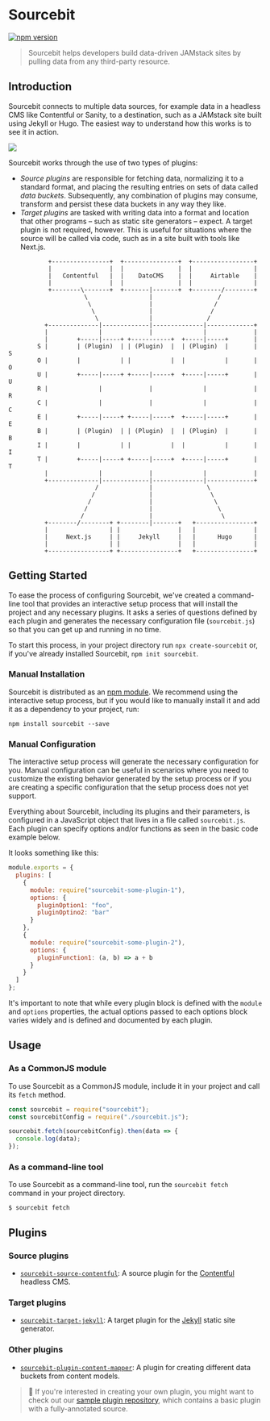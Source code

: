 # Sourcebit

[![npm version](https://badge.fury.io/js/sourcebit.svg)](https://badge.fury.io/js/sourcebit)

> Sourcebit helps developers build data-driven JAMstack sites by pulling data from any third-party resource.

## Introduction

Sourcebit connects to multiple data sources, for example data in a headless CMS like Contentful or Sanity, to a destination, such as a JAMstack site built using Jekyll or Hugo. The easiest way to understand how this works is to see it in action.

[![](https://img.youtube.com/vi/BrZbWMXB4TQ/0.jpg)](https://www.youtube.com/watch?v=BrZbWMXB4TQ)

Sourcebit works through the use of two types of plugins:

* _Source plugins_ are responsible for fetching data, normalizing it to a standard format, and placing the resulting entries on sets of data called _data buckets_. Subsequently, any combination of plugins may consume, transform and persist these data buckets in any way they like.
* _Target plugins_ are tasked with writing data into a format and location that other programs – such as static site generators – expect. A target plugin is not required, however. This is useful for situations where the source will be called via code, such as in a site built with tools like Next.js.

```
           +----------------+  +---------------+  +-----------------+
           |                |  |               |  |                 |
           |   Contentful   |  |    DatoCMS    |  |     Airtable    |
           |                |  |               |  |                 |
           +--------\-------+  +-------|-------+  +--------/--------+
                     \                 |                  /
                      \                |                 /
                       \               |                /
                        \              |               /
          +--------------|-------------|--------------|-------------+
          |              |             |              |             |
          |        +-----|-----+ +-----------+  +-----|-----+       |
        S |        | (Plugin)  | | (Plugin)  |  | (Plugin)  |       | S
        O |        |           | |           |  |           |       | O
        U |        +-----|-----+ +-----|-----+  +-----|-----+       | U
        R |              |             |              |             | R
        C |              |             |              |             | C
        E |        +-----|-----+ +-----|-----+  +-----|-----+       | E
        B |        | (Plugin)  | | (Plugin)  |  | (Plugin)  |       | B
        I |        |           | |           |  |           |       | I
        T |        +-----|-----+ +-----|-----+  +-----|-----+       | T
          |              |             |              |             |
          +--------------|-------------|--------------|-------------+
                        /              |               \
                       /               |                \
                      /                |                 \
                     /                 |                  \
                    /                  |                   \
          +--------/--------+ +--------|-------+   +----------------+
          |                 | |                |   |                |
          |     Next.js     | |     Jekyll     |   |      Hugo      |
          |                 | |                |   |                |
          +-----------------+ +----------------+   +----------------+

```

## Getting Started

To ease the process of configuring Sourcebit, we've created a command-line tool that provides an interactive setup process that will install the project and any necessary plugins. It asks a series of questions defined by each plugin and generates the necessary configuration file (`sourcebit.js`) so that you can get up and running in no time.

To start this process, in your project directory run `npx create-sourcebit` or, if you've already installed Sourcebit, `npm init sourcebit`.

### Manual Installation

Sourcebit is distributed as an [npm module](https://www.npmjs.com/package/sourcebit). We recommend using the interactive setup process, but if you would like to manually install it and add it as a dependency to your project, run:

```
npm install sourcebit --save
```

### Manual Configuration

The interactive setup process will generate the necessary configuration for you. Manual configuration can be useful in scenarios where you need to customize the existing behavior generated by the setup process or if you are creating a specific configuration that the setup process does not yet support.

Everything about Sourcebit, including its plugins and their parameters, is configured in a JavaScript object that lives in a file called `sourcebit.js`. Each plugin can specify options and/or functions as seen in the basic code example below.

It looks something like this:

```js
module.exports = {
  plugins: [
    {
      module: require("sourcebit-some-plugin-1"),
      options: {
        pluginOption1: "foo",
        pluginOptino2: "bar"
      }
    },
    {
      module: require("sourcebit-some-plugin-2"),
      options: {
        pluginFunction1: (a, b) => a + b
      }
    }
  ]
};
```

It's important to note that while every plugin block is defined with the `module` and `options` properties, the actual options passed to each options block varies widely and is defined and documented by each plugin.

## Usage

### As a CommonJS module

To use Sourcebit as a CommonJS module, include it in your project and call its `fetch` method.

```js
const sourcebit = require("sourcebit");
const sourcebitConfig = require("./sourcebit.js");

sourcebit.fetch(sourcebitConfig).then(data => {
  console.log(data);
});
```

### As a command-line tool

To use Sourcebit as a command-line tool, run the `sourcebit fetch` command in your project directory.

```
$ sourcebit fetch
```

## Plugins

### Source plugins

- [`sourcebit-source-contentful`](http://npmjs.com/package/sourcebit-source-contentful): A source plugin for the [Contentful](https://www.contentful.com/) headless CMS.

### Target plugins

- [`sourcebit-target-jekyll`](http://npmjs.com/package/sourcebit-target-jekyll): A target plugin for the [Jekyll](https://www.jekyllrb.com/) static site generator.

### Other plugins

- [`sourcebit-plugin-content-mapper`](http://npmjs.com/package/sourcebit-plugin-content-mapper): A plugin for creating different data buckets from content models.

> 🚀 If you're interested in creating your own plugin, you might want to check out our [sample plugin repository](https://github.com/stackbithq/sourcebit-sample-plugin), which contains a basic plugin with a fully-annotated source.
